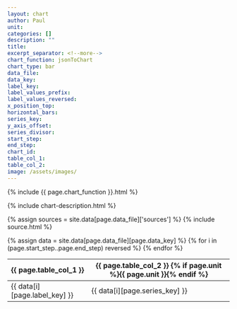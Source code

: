 ```yaml
---
layout: chart
author: Paul
unit:
categories: []
description: ""
title:
excerpt_separator: <!--more-->
chart_function: jsonToChart
chart_type: bar
data_file:
data_key:
label_key:
label_values_prefix:
label_values_reversed:
x_position_top:
horizontal_bars:
series_key:
y_axis_offset:
series_divisor:
start_step:
end_step:
chart_id:
table_col_1:
table_col_2:
image: /assets/images/
---
```


<div class="ct-chart ct-perfect-fifth" id="{{ page.chart_id }}"></div>

{% include {{ page.chart_function }}.html %}

{% include chart-description.html %}

<!--more-->

{% assign sources = site.data[page.data_file]['sources'] %}
{% include source.html %}

<div class="data-table table-responsive">
    {% assign data = site.data[page.data_file][page.data_key] %}
    <table class="table">
        <thead>
            <tr>
                <th scope="col">{{ page.table_col_1 }}</th>
                <th scope="col">{{ page.table_col_2 }} {% if page.unit %}{{ page.unit }}{% endif %}</th>
            </tr>
        </thead>
        <tbody>
            {% for i in (page.start_step..page.end_step) reversed %}
                <tr>
                    <td>{{ data[i][page.label_key] }} </td>
                    <td>{{ data[i][page.series_key] }}</td>
                </tr>
            {% endfor %}
        </tbody>
    </table>
</div>